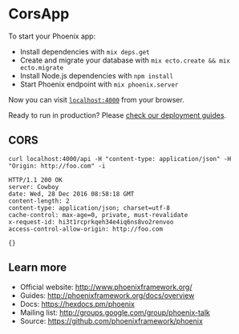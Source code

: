 # CorsApp

To start your Phoenix app:

  * Install dependencies with `mix deps.get`
  * Create and migrate your database with `mix ecto.create && mix ecto.migrate`
  * Install Node.js dependencies with `npm install`
  * Start Phoenix endpoint with `mix phoenix.server`

Now you can visit [`localhost:4000`](http://localhost:4000) from your browser.

Ready to run in production? Please [check our deployment guides](http://www.phoenixframework.org/docs/deployment).

## CORS

```shell
curl localhost:4000/api -H "content-type: application/json" -H "Origin: http://foo.com" -i
```

```http
HTTP/1.1 200 OK
server: Cowboy
date: Wed, 28 Dec 2016 08:58:18 GMT
content-length: 2
content-type: application/json; charset=utf-8
cache-control: max-age=0, private, must-revalidate
x-request-id: hi3t1rcprkqeh34e4iq6ns8vo2renvoo
access-control-allow-origin: http://foo.com

{}
```

## Learn more

  * Official website: http://www.phoenixframework.org/
  * Guides: http://phoenixframework.org/docs/overview
  * Docs: https://hexdocs.pm/phoenix
  * Mailing list: http://groups.google.com/group/phoenix-talk
  * Source: https://github.com/phoenixframework/phoenix
